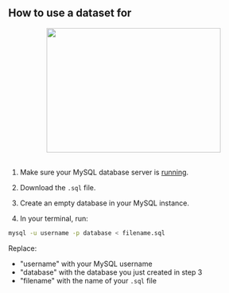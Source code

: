 ## How to use a dataset for

<div align="center">
	<img width="350" height="250" src="http://www.logotypes101.com/free_vector_logo_png/49263/257CBC3E180789EEB3B468BEC3215483/MySQL">
	<br><br>
</div>

1. Make sure your MySQL database server is [running](https://tableplus.com/blog/2018/10/how-to-start-stop-restart-mysql-server.html).

2. Download the `.sql` file.

3. Create an empty database in your MySQL instance.

4. In your terminal, run:

```sh
mysql -u username -p database < filename.sql
```

Replace: 
- "username" with your MySQL username
- "database" with the database you just created in step 3
- "filename" with the name of your `.sql` file